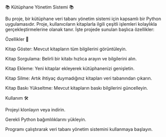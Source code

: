 📚 Kütüphane Yönetim Sistemi 📚

Bu proje, bir kütüphane veri tabanı yönetim sistemi için kapsamlı bir Python uygulamasıdır. Proje, kullanıcıların kitaplarla ilgili çeşitli işlemleri kolaylıkla gerçekleştirmelerine olanak tanır. İşte projede sunulan başlıca özellikler:

Özellikler 🌟

Kitap Göster: Mevcut kitapların tüm bilgilerini görüntüleyin.

Kitap Sorgulama: Belirli bir kitabı hızlıca arayın ve bilgilerini alın.

Kitap Ekleme: Yeni kitaplar ekleyerek kütüphanenizi genişletin.

Kitap Silme: Artık ihtiyaç duymadığınız kitapları veri tabanından çıkarın.

Kitap Baskı Yükseltme: Mevcut kitapların baskı bilgilerini güncelleyin.

Kullanım 🛠

Projeyi klonlayın veya indirin.

Gerekli Python bağımlılıklarını yükleyin.

Programı çalıştırarak veri tabanı yönetim sistemini kullanmaya başlayın.
